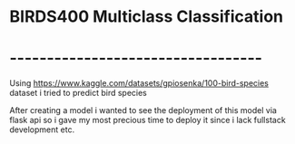 # BIRDS400 Multiclass Classification
# ----------------------------------

Using https://www.kaggle.com/datasets/gpiosenka/100-bird-species dataset i tried to predict bird species

After creating a model i wanted to see the deployment of this model via flask api so i gave my most precious time to deploy it since i lack fullstack development etc.
